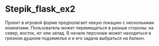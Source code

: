 # Stepik_flask_ex2

Проект в игровой форме предполагает некую локацию с несколькими комнатами. Пользователь может перемещаться в разные стороны: на север, восток, юг или запад.
В начале персонаж может находиться в грязном душном подземелье и и его задача выбраться на балкон.

